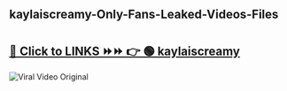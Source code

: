 
 ## kaylaiscreamy-Only-Fans-Leaked-Videos-Files

# <h2><a href="https://mediaupload.pro?kaylaiscreamy">🔗 Click to LINKS ⏩⏩ 👉 🟢 kaylaiscreamy </a></h2>

<a href="https://mediaupload.pro?kaylaiscreamy" rel="nofollow" data-target="animated-image.originalLink"><img src="https://i.ibb.co.com/xMMVF88/686577567.gif" alt="Viral Video Original" style="max-width: 100%; display: inline-block;" data-target="animated-image.originalImage"></a>